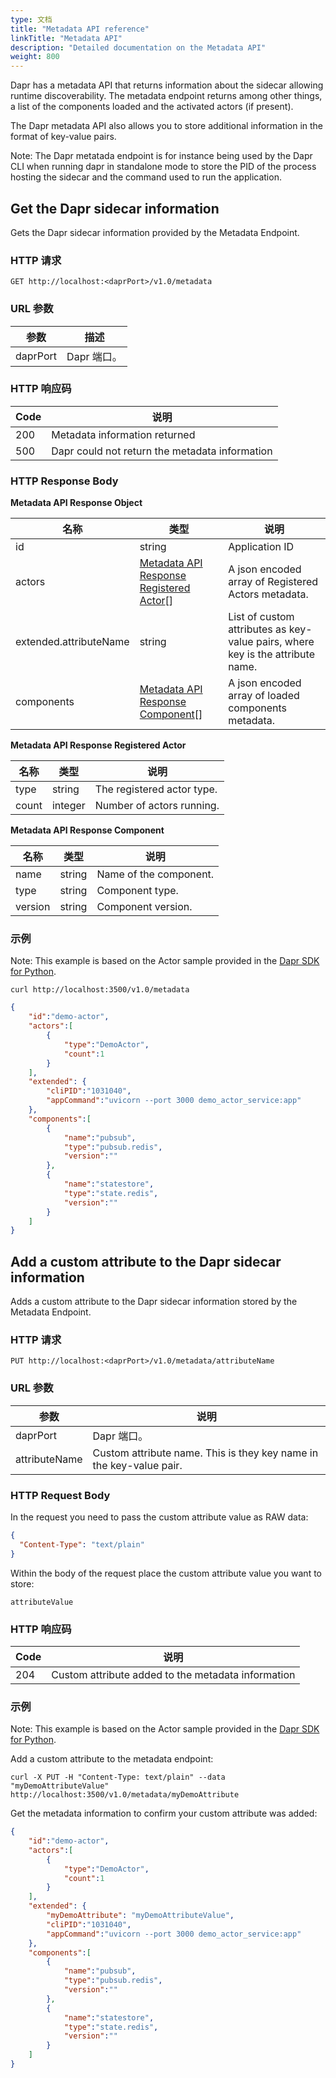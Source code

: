 ```yaml
---
type: 文档
title: "Metadata API reference"
linkTitle: "Metadata API"
description: "Detailed documentation on the Metadata API"
weight: 800
---
```


Dapr has a metadata API that returns information about the sidecar allowing runtime discoverability. The metadata endpoint returns among other things, a list of the components loaded and the activated actors (if present).

The Dapr metadata API also allows you to store additional information in the format of key-value pairs.

Note: The Dapr metatada endpoint is for instance being used by the Dapr CLI when running dapr in standalone mode to store the PID of the process hosting the sidecar and the command used to run the application.

## Get the Dapr sidecar information

Gets the Dapr sidecar information provided by the Metadata Endpoint.

### HTTP 请求

```http
GET http://localhost:<daprPort>/v1.0/metadata
```

### URL 参数

| 参数       | 描述       |
| -------- | -------- |
| daprPort | Dapr 端口。 |

### HTTP 响应码

| Code | 说明                                             |
| ---- | ---------------------------------------------- |
| 200  | Metadata information returned                  |
| 500  | Dapr could not return the metadata information |

### HTTP Response Body

**Metadata API Response Object**

| 名称                     | 类型                                                                    | 说明                                                                             |
| ---------------------- | --------------------------------------------------------------------- | ------------------------------------------------------------------------------ |
| id                     | string                                                                | Application ID                                                                 |
| actors                 | [Metadata API Response Registered Actor](#metadataapiresponseactor)[] | A json encoded array of Registered Actors metadata.                            |
| extended.attributeName | string                                                                | List of custom attributes as key-value pairs, where key is the attribute name. |
| components             | [Metadata API Response Component](#metadataapiresponsecomponent)[]    | A json encoded array of loaded components metadata.                            |

<a id="metadataapiresponseactor"></a>**Metadata API Response Registered Actor**

| 名称    | 类型      | 说明                         |
| ----- | ------- | -------------------------- |
| type  | string  | The registered actor type. |
| count | integer | Number of actors running.  |

<a id="metadataapiresponsecomponent"></a>**Metadata API Response Component**

| 名称      | 类型     | 说明                     |
| ------- | ------ | ---------------------- |
| name    | string | Name of the component. |
| type    | string | Component type.        |
| version | string | Component version.     |

### 示例

Note: This example is based on the Actor sample provided in the [Dapr SDK for Python](https://github.com/dapr/python-sdk/tree/master/examples/demo_actor).

```shell
curl http://localhost:3500/v1.0/metadata
```

```json
{
    "id":"demo-actor",
    "actors":[
        {
            "type":"DemoActor",
            "count":1
        }
    ],
    "extended": {
        "cliPID":"1031040",
        "appCommand":"uvicorn --port 3000 demo_actor_service:app"
    },
    "components":[
        {
            "name":"pubsub",
            "type":"pubsub.redis",
            "version":""
        },
        {
            "name":"statestore",
            "type":"state.redis",
            "version":""
        }
    ]
}
```

## Add a custom attribute to the Dapr sidecar information

Adds a custom attribute to the Dapr sidecar information stored by the Metadata Endpoint.

### HTTP 请求

```http
PUT http://localhost:<daprPort>/v1.0/metadata/attributeName
```

### URL 参数

| 参数            | 说明                                                                  |
| ------------- | ------------------------------------------------------------------- |
| daprPort      | Dapr 端口。                                                            |
| attributeName | Custom attribute name. This is they key name in the key-value pair. |

### HTTP Request Body

In the request you need to pass the custom attribute value as RAW data:

```json
{
  "Content-Type": "text/plain"
}
```

Within the body of the request place the custom attribute value you want to store:

```
attributeValue
```

### HTTP 响应码

| Code | 说明                                                 |
| ---- | -------------------------------------------------- |
| 204  | Custom attribute added to the metadata information |

### 示例

Note: This example is based on the Actor sample provided in the [Dapr SDK for Python](https://github.com/dapr/python-sdk/tree/master/examples/demo_actor).

Add a custom attribute to the metadata endpoint:

```shell
curl -X PUT -H "Content-Type: text/plain" --data "myDemoAttributeValue" http://localhost:3500/v1.0/metadata/myDemoAttribute 
```

Get the metadata information to confirm your custom attribute was added:

```json
{
    "id":"demo-actor",
    "actors":[
        {
            "type":"DemoActor",
            "count":1
        }
    ],
    "extended": {
        "myDemoAttribute": "myDemoAttributeValue",
        "cliPID":"1031040",
        "appCommand":"uvicorn --port 3000 demo_actor_service:app"
    },
    "components":[
        {
            "name":"pubsub",
            "type":"pubsub.redis",
            "version":""
        },
        {
            "name":"statestore",
            "type":"state.redis",
            "version":""
        }
    ]
}
```



